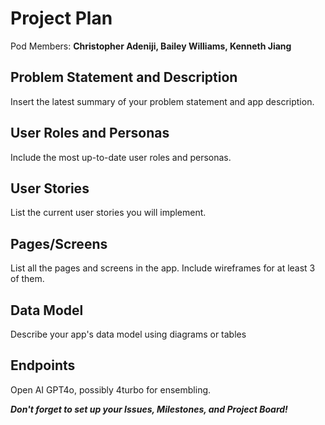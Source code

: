 # Project Plan

Pod Members: **Christopher Adeniji, Bailey Williams, Kenneth Jiang**

## Problem Statement and Description

Insert the latest summary of your problem statement and app description.

## User Roles and Personas

Include the most up-to-date user roles and personas.

## User Stories

List the current user stories you will implement.

## Pages/Screens

List all the pages and screens in the app. Include wireframes for at least 3 of them.

## Data Model

Describe your app's data model using diagrams or tables

## Endpoints

Open AI GPT4o, possibly 4turbo for ensembling.

***Don't forget to set up your Issues, Milestones, and Project Board!***
